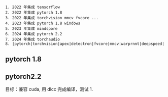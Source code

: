 
	1. 2022 年集成 tensorflow
	2. 2022 年集成 pytorch 1.8
	3. 2022 年集成 torchvision mmcv fvcore ...
	4. 2023 年集成 pytorch 1.8 windows
	5. 2023 年集成 mindspore
	6. 2024 年集成 pytorch 2.2
	7. 2024 年集成 torchaudio
	8. |pytorch|torchvision|apex|detectron|fvcore|mmcv|warprnnt|deepspeed|

## pytorch 1.8 


## pytorch2.2
目标：兼容 cuda, 用 dlcc 完成编译，测试
1. 
